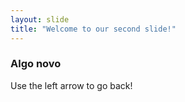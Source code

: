 ```yaml
---
layout: slide
title: "Welcome to our second slide!"
---
```

### Algo novo
Use the left arrow to go back!
